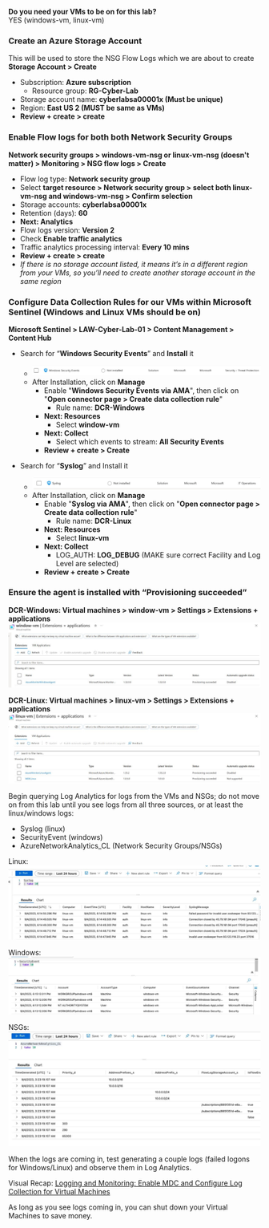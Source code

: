 **Do you need your VMs to be on for this lab?**  
YES (windows-vm, linux-vm)
### Create an Azure Storage Account
This will be used to store the NSG Flow Logs which we are about to create
**Storage Account > Create**
- Subscription: **Azure subscription**
	- Resource group: **RG-Cyber-Lab**
- Storage account name: **cyberlabsa00001x (Must be unique)**
- Region: **East US 2 (MUST be same as VMs)**
- **Review + create > create**
### Enable Flow logs for both both Network Security Groups 
**Network security groups > windows-vm-nsg or linux-vm-nsg (doesn't matter) > Monitoring > NSG flow logs > Create**
- Flow log type: **Network security group**
- Select **target resource > Network security group > select both linux-vm-nsg and windows-vm-nsg > Confirm selection**
- Storage accounts: **cyberlabsa00001x**
- Retention (days): **60**
- **Next: Analytics**
- Flow logs version: **Version 2**
- Check **Enable traffic analytics**
- Traffic analytics processing interval: **Every 10 mins**
- **Review + create > create**
- *If there is no storage account listed, it means it’s in a different region from your VMs, so you’ll need to create another storage account in the same region*
### Configure Data Collection Rules for our VMs within Microsoft Sentinel (Windows and Linux VMs should be on)
**Microsoft Sentinel > LAW-Cyber-Lab-01 > Content Management > Content Hub**
- Search for “**Windows Security Events**” and **Install** it
	- ![|660](images/250211T18-53-10-drpgf8.jpg)
	- After Installation, click on **Manage**
		- Enable "**Windows Security Events via AMA**", then click on "**Open connector page > Create data collection rule**"
			- Rule name: **DCR-Windows**
		- **Next: Resources**
			- Select **window-vm**
		- **Next: Collect**
			- Select which events to stream: **All Security Events**
		- **Review + create > Create**
  
- Search for “**Syslog**” and Install it
	- ![|660](images/250211T18-55-42-414t77.jpg)
	- After Installation, click on **Manage**
		- Enable "**Syslog via AMA**", then click on "**Open connector page > Create data collection rule**"
			- Rule name: **DCR-Linux**
		- **Next: Resources**
			- Select **linux-vm**
		- **Next: Collect**
			- LOG_AUTH: **LOG_DEBUG** (MAKE sure correct Facility and Log Level are selected)
		- **Review + create > Create**
###  Ensure the agent is installed with “Provisioning succeeded”
**DCR-Windows: Virtual machines > window-vm > Settings > Extensions + applications**
![|660](images/250212T12-05-06-hcrigr.jpg)

**DCR-Linux: Virtual machines > linux-vm > Settings > Extensions + applications**
![|639](images/250212T12-16-23-r9op97.jpg)

Begin querying Log Analytics for logs from the VMs and NSGs; do not move on from this lab until you see logs from all three sources, or at least the linux/windows logs:
- Syslog (linux)
- SecurityEvent (windows)
- AzureNetworkAnalytics_CL (Network Security Groups/NSGs)

Linux:
![|717](images/250211T18-56-32-0i5c9h.jpg)

  
Windows:
![|717](images/250211T18-56-39-s4p9m6.jpg)
  
  
NSGs:
![|717](images/250211T18-56-46-sc9cps.jpg)
  
  
When the logs are coming in, test generating a couple logs (failed logons for Windows/Linux) and observe them in Log Analytics.

Visual Recap: [Logging and Monitoring: Enable MDC and Configure Log Collection for Virtual Machines](https://docs.google.com/presentation/d/1Sd71Zm_J8PY06L3_YzoOpvctenhFFxJe9wB_OwA-MVk/edit#slide=id.g2191f5eb6b4_0_0)

As long as you see logs coming in, you can shut down your Virtual Machines to save money.